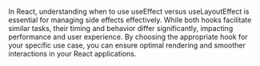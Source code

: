 In React, understanding when to use useEffect versus useLayoutEffect is essential for managing side effects effectively. While both hooks facilitate similar tasks, their timing and behavior differ significantly, impacting performance and user experience. By choosing the appropriate hook for your specific use case, you can ensure optimal rendering and smoother interactions in your React applications.
